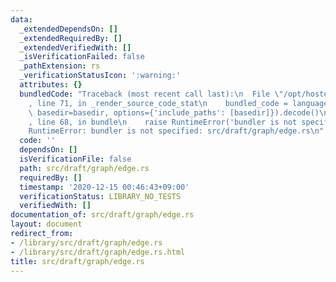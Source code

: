 ```yaml
---
data:
  _extendedDependsOn: []
  _extendedRequiredBy: []
  _extendedVerifiedWith: []
  _isVerificationFailed: false
  _pathExtension: rs
  _verificationStatusIcon: ':warning:'
  attributes: {}
  bundledCode: "Traceback (most recent call last):\n  File \"/opt/hostedtoolcache/Python/3.9.1/x64/lib/python3.9/site-packages/onlinejudge_verify/documentation/build.py\"\
    , line 71, in _render_source_code_stat\n    bundled_code = language.bundle(stat.path,\
    \ basedir=basedir, options={'include_paths': [basedir]}).decode()\n  File \"/opt/hostedtoolcache/Python/3.9.1/x64/lib/python3.9/site-packages/onlinejudge_verify/languages/user_defined.py\"\
    , line 68, in bundle\n    raise RuntimeError('bundler is not specified: {}'.format(path.as_posix()))\n\
    RuntimeError: bundler is not specified: src/draft/graph/edge.rs\n"
  code: ''
  dependsOn: []
  isVerificationFile: false
  path: src/draft/graph/edge.rs
  requiredBy: []
  timestamp: '2020-12-15 00:46:43+09:00'
  verificationStatus: LIBRARY_NO_TESTS
  verifiedWith: []
documentation_of: src/draft/graph/edge.rs
layout: document
redirect_from:
- /library/src/draft/graph/edge.rs
- /library/src/draft/graph/edge.rs.html
title: src/draft/graph/edge.rs
---
```

